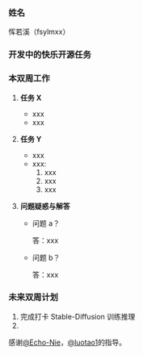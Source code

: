 ### 姓名

恽若溪（fsylmxx）

### 开发中的快乐开源任务



### 本双周工作

1. **任务 X**

   - xxx
   - xxx

2. **任务 Y**

   - xxx
   - xxx:
     1. xxx
     2. xxx
     3. xxx


3. **问题疑惑与解答**

   - 问题 a？

     答：xxx

   - 问题 b？

     答：xxx

### 未来双周计划

1. 完成打卡 Stable-Diffusion 训练推理
2. 

感谢[@Echo-Nie](https://github.com/Echo-Nie)，[@luotao1](https://github.com/luotao1)的指导。
